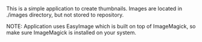 This is a simple application to create thumbnails.
Images are located in ./images directory, but not stored to repository.

NOTE: Application uses EasyImage which is built on top of ImageMagick, so make sure ImageMagick is installed on your system.
